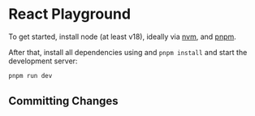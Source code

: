 # React Playground

To get started, install node (at least v18), ideally via [nvm](https://github.com/nvm-sh/nvm), and [pnpm](https://pnpm.io/installation).

After that, install all dependencies using and `pnpm install` and start the development server:

```bash
pnpm run dev
```

## Committing Changes
